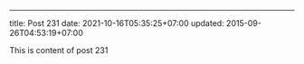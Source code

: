 ---
title: Post 231
date: 2021-10-16T05:35:25+07:00
updated: 2015-09-26T04:53:19+07:00

This is content of post 231